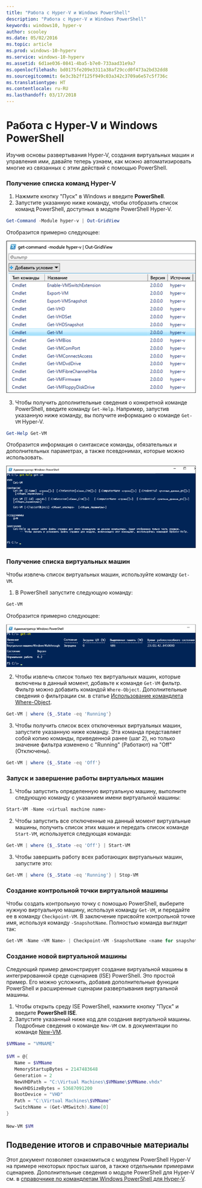 ```yaml
---
title: "Работа с Hyper-V и Windows PowerShell"
description: "Работа с Hyper-V и Windows PowerShell"
keywords: windows10, hyper-v
author: scooley
ms.date: 05/02/2016
ms.topic: article
ms.prod: windows-10-hyperv
ms.service: windows-10-hyperv
ms.assetid: 6d1ae036-0841-4ba5-b7e0-733aad31e9a7
ms.openlocfilehash: bd0175fe209e3311a38af29ccd0f473a2bd32dd8
ms.sourcegitcommit: 6e3c3b2ff125f949c03a342c3709a6e57c5f736c
ms.translationtype: HT
ms.contentlocale: ru-RU
ms.lasthandoff: 03/17/2018
---
```

# <a name="working-with-hyper-v-and-windows-powershell"></a>Работа с Hyper-V и Windows PowerShell

Изучив основы развертывания Hyper-V, создания виртуальных машин и управления ими, давайте теперь узнаем, как можно автоматизировать многие из связанных с этим действий с помощью PowerShell.

### <a name="return-a-list-of-hyper-v-commands"></a>Получение списка команд Hyper-V

1.  Нажмите кнопку "Пуск" в Windows и введите **PowerShell**.
2.  Запустите указанную ниже команду, чтобы отобразить список команд PowerShell, доступных в модуле PowerShell Hyper-V.

 ```powershell
Get-Command -Module hyper-v | Out-GridView
```
  Отобразится примерно следующее:

  ![](media\command_grid.png)

3. Чтобы получить дополнительные сведения о конкретной команде PowerShell, введите команду `Get-Help`. Например, запустив указанную ниже команду, вы получите информацию о команде `Get-VM` Hyper-V.

  ```powershell
Get-Help Get-VM
```
 Отобразится информация о синтаксисе команды, обязательных и дополнительных параметрах, а также псевдонимах, которые можно использовать.

 ![](media\get_help.png)


### <a name="return-a-list-of-virtual-machines"></a>Получение списка виртуальных машин

Чтобы извлечь список виртуальных машин, используйте команду `Get-VM`.

1. В PowerShell запустите следующую команду:
 
 ```powershell
Get-VM
```
 Отобразится примерно следующее:

 ![](media\get_vm.png)

2. Чтобы извлечь список только тех виртуальных машин, которые включены в данный момент, добавьте к команде `Get-VM` фильтр. Фильтр можно добавить командой `Where-Object`. Дополнительные сведения о фильтрации см. в статье [Использование командлета Where-Object](https://technet.microsoft.com/en-us/library/ee177028.aspx).   

 ```powershell
 Get-VM | where {$_.State -eq 'Running'}
 ```
3.  Чтобы получить список всех отключенных виртуальных машин, запустите указанную ниже команду. Эта команда представляет собой копию команды, приведенной ранее (шаг 2), но только значение фильтра изменено с "Running" (Работают) на "Off" (Отключены).

 ```powershell
 Get-VM | where {$_.State -eq 'Off'}
 ```

### <a name="start-and-shut-down-virtual-machines"></a>Запуск и завершение работы виртуальных машин

1. Чтобы запустить определенную виртуальную машину, выполните следующую команду с указанием имени виртуальной машины:

 ```powershell
 Start-VM -Name <virtual machine name>
 ```

2. Чтобы запустить все отключенные на данный момент виртуальные машины, получить список этих машин и передать список команде `Start-VM`, используется следующая команда:

  ```powershell
 Get-VM | where {$_.State -eq 'Off'} | Start-VM
 ```
3. Чтобы завершить работу всех работающих виртуальных машин, запустите это:
 
  ```powershell
 Get-VM | where {$_.State -eq 'Running'} | Stop-VM
 ```

### <a name="create-a-vm-checkpoint"></a>Создание контрольной точки виртуальной машины

Чтобы создать контрольную точку с помощью PowerShell, выберите нужную виртуальную машину, используя команду `Get-VM`, и передайте ее в команду `Checkpoint-VM`. В заключение присвойте контрольной точке имя, используя команду `-SnapshotName`. Полностью команда выглядит так:

 ```powershell
 Get-VM -Name <VM Name> | Checkpoint-VM -SnapshotName <name for snapshot>
 ```
### <a name="create-a-new-virtual-machine"></a>Создание новой виртуальной машины

Следующий пример демонстрирует создание виртуальной машины в интегрированной среде сценариев (ISE) PowerShell. Это простой пример. Его можно усложнить, добавив дополнительные функции PowerShell и расширенные сценарии развертывания виртуальной машины.

1. Чтобы открыть среду ISE PowerShell, нажмите кнопку "Пуск" и введите **PowerShell ISE**.
2. Запустите указанный ниже код для создания виртуальной машины. Подробные сведения о команде `New-VM` см. в документации по команде [New-VM](https://technet.microsoft.com/en-us/library/hh848537.aspx).

  ```powershell
 $VMName = "VMNAME"

 $VM = @{
     Name = $VMName 
     MemoryStartupBytes = 2147483648
     Generation = 2
     NewVHDPath = "C:\Virtual Machines\$VMName\$VMName.vhdx"
     NewVHDSizeBytes = 53687091200
     BootDevice = "VHD"
     Path = "C:\Virtual Machines\$VMName"
     SwitchName = (Get-VMSwitch).Name[0]
 }

 New-VM $VM
  ```

## <a name="wrap-up-and-references"></a>Подведение итогов и справочные материалы

Этот документ позволяет ознакомиться с модулем PowerShell Hyper-V на примере некоторых простых шагов, а также отдельными примерами сценариев. Дополнительные сведения о модуле PowerShell для Hyper-V см. в [справочнике по командлетам Windows PowerShell для Hyper-V](https://technet.microsoft.com/%5Clibrary/Hh848559.aspx).  
 
